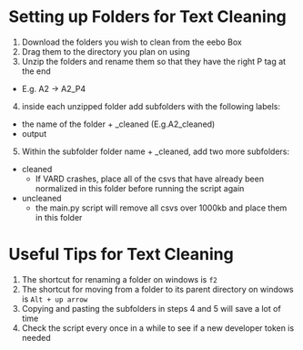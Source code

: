 # Setting up Folders for Text Cleaning
1. Download the folders you wish to clean from the eebo Box
2. Drag them to the directory you plan on using
3. Unzip the folders and rename them so that they have the right P tag at the end
  * E.g. A2 -> A2\_P4
4. inside each unzipped folder add subfolders with the following labels:
  * the name of the folder + \_cleaned (E.g.A2\_cleaned)
  * output
5. Within the subfolder folder name + \_cleaned, add two more subfolders:
  * cleaned
    * If VARD crashes, place all of the csvs that have already been normalized in this folder before running the script again
  * uncleaned
    * the main.py script will remove all csvs over 1000kb and place them in this folder

# Useful Tips for Text Cleaning
1. The shortcut for renaming a folder on windows is `f2`
2. The shortcut for moving from a folder to its parent directory on windows is `Alt + up arrow`
3. Copying and pasting the subfolders in steps 4 and 5 will save a lot of time
4. Check the script every once in a while to see if a new developer token is needed

